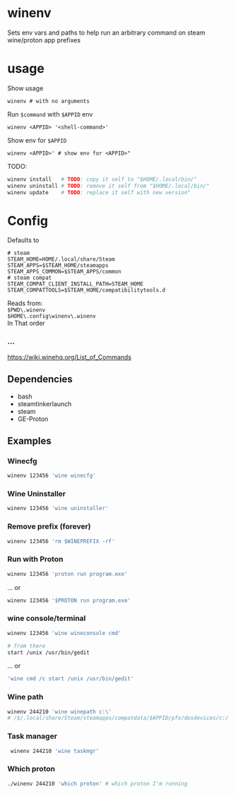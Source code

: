 # winenv

Sets env vars and paths to help run an arbitrary command on steam wine/proton app prefixes

# usage  
Show usage
```
winenv # with no arguments
```

Run ```$command``` with ```$APPID``` env
```
winenv <APPID> '<shell-command>'
```
Show env for ```$APPID```
```
winenv <APPID>' # show env for <APPID>" 
```
 
TODO:
```bash
winenv install   # TODO: copy it self to "$HOME/.local/bin/"
winenv uninstall # TODO: remove it self from "$HOME/.local/bin/"
winenv update    # TODO: replace it self with new version"
```

# Config
Defaults to 
```
# steam
STEAM_HOME=HOME/.local/share/Steam
STEAM_APPS=$STEAM_HOME/steamapps
STEAM_APPS_COMMON=$STEAM_APPS/common
# steam compat
STEAM_COMPAT_CLIENT_INSTALL_PATH=STEAM_HOME
STEAM_COMPATTOOLS=$STEAM_HOME/compatibilitytools.d
```
Reads from:  
```$PWD\.winenv```  
```$HOME\.config\winenv\.winenv```  
In That order


 ### ...

 https://wiki.winehq.org/List_of_Commands

## Dependencies

- bash
- steamtinkerlaunch
- steam
- GE-Proton

## Examples

### Winecfg

```bash
winenv 123456 'wine winecfg'
```

### Wine Uninstaller

```bash
winenv 123456 'wine uninstaller'
```

### Remove prefix (forever)

```bash
winenv 123456 'rm $WINEPREFIX -rf'
```

### Run with Proton 

```bash
winenv 123456 'proton run program.exe'
``` 
... or 

```bash
winenv 123456 '$PROTON run program.exe'
```

### wine console/terminal
```bash
winenv 123456 'wine wineconsole cmd'
```

```bash
# from there 
start /unix /usr/bin/gedit
```
 ... or 

```bash
'wine cmd /c start /unix /usr/bin/gedit'
```

### Wine path

```bash
winenv 244210 'wine winepath c:\' 
# /$/.local/share/Steam/steamapps/compatdata/$APPID/pfx/dosdevices/c:/'
```

### Task manager

```bash
 winenv 244210 'wine taskmgr'
 ```

 ### Which proton

 ```bash
 ./winenv 244210 'which proton' # which proton I'm running
 ```